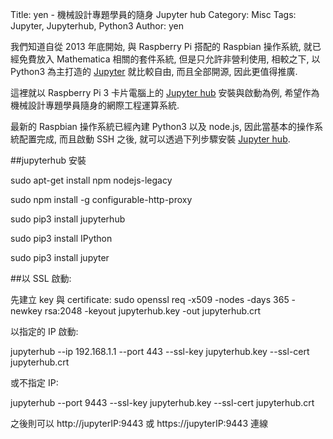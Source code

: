 Title: yen - 機械設計專題學員的隨身 Jupyter hub
Category: Misc
Tags: Jupyter, Jupyterhub, Python3
Author: yen

我們知道自從 2013 年底開始, 與 Raspberry Pi 搭配的 Raspbian 操作系統, 就已經免費放入 Mathematica 相關的套件系統, 但是只允許非營利使用, 相較之下, 以 Python3 為主打造的 <a href="http://jupyter.org/">Jupyter</a> 就比較自由, 而且全部開源, 因此更值得推廣.

<!-- PELICAN_END_SUMMARY -->

這裡就以 Raspberry Pi 3 卡片電腦上的 <a href="https://github.com/jupyter/jupyterhub">Jupyter hub</a> 安裝與啟動為例, 希望作為機械設計專題學員隨身的網際工程運算系統.

最新的 Raspbian 操作系統已經內建 Python3 以及 node.js, 因此當基本的操作系統配置完成, 而且啟動 SSH 之後, 就可以透過下列步驟安裝 <a href="https://github.com/jupyter/jupyterhub">Jupyter hub</a>.

##jupyterhub 安裝

sudo apt-get install npm nodejs-legacy

sudo npm install -g configurable-http-proxy

sudo pip3 install jupyterhub

sudo pip3 install IPython

sudo pip3 install jupyter

##以 SSL 啟動:

先建立 key 與 certificate: sudo openssl req -x509 -nodes -days 365 -newkey rsa:2048 -keyout jupyterhub.key -out jupyterhub.crt

以指定的 IP 啟動:

jupyterhub --ip 192.168.1.1 --port 443 --ssl-key jupyterhub.key --ssl-cert jupyterhub.crt

或不指定 IP:

jupyterhub  --port 9443 --ssl-key jupyterhub.key --ssl-cert jupyterhub.crt

之後則可以 http://jupyterIP:9443 或 https://jupyterIP:9443 連線 